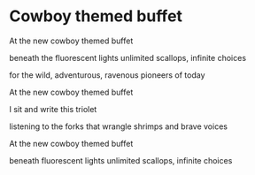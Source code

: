 # Cowboy themed buffet

At the new cowboy themed buffet

beneath the fluorescent lights unlimited scallops, infinite choices

for the wild, adventurous, ravenous pioneers of today

At the new cowboy themed buffet

I sit and write this triolet  &#x20;

listening to the forks that wrangle shrimps and brave voices

At the new cowboy themed buffet

beneath fluorescent lights unlimited scallops, infinite choices
